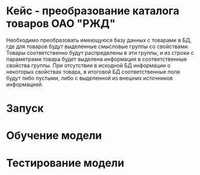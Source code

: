 # Кейс - преобразование каталога товаров ОАО "РЖД"

Необходимо преобразовать имеющуюся базу данных с товарами в БД, 
где для товаров будут выделенные смысловые группы со свойствами.
Товары соответственно будут распределены в эти группы, 
и из строки с параметрами товара будет выделена информация 
в соответственные свойства группы. При отсутствии в исходной БД
информации о некоторых свойствах товара, в итоговой БД 
соответственные поля будут либо пустыми, либо с выделенной из внешних
источников информацией.

# Запуск

# Обучение модели

# Тестирование модели